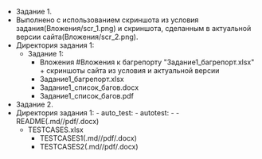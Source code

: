 - Задание 1.
- Выполнено с использованием скриншота из условия задания(Вложения/scr_1.png) и скриншота, сделанным в актуальной версии сайта(Вложения/scr_2.png).
- Директория задания 1:
	- Задание 1:
		- Вложения #Вложения к багрепорту "Задание1_багрепорт.xlsx" + скриншоты сайта из условия и актуальной версии
		- Задание1_багрепорт.xlsx
		- Задание1_список_багов.docx
		- Задание1_список_багов.pdf
- Задание 2.
- Директория задания 1:
		- auto_test:
      - autotest:
        - 
		- README(.md//pdf/.docx) 
    - TESTCASES.xlsx 
		- TESTCASES1(.md//pdf/.docx)
		- TESTCASES2(.md//pdf/.docx)
		
